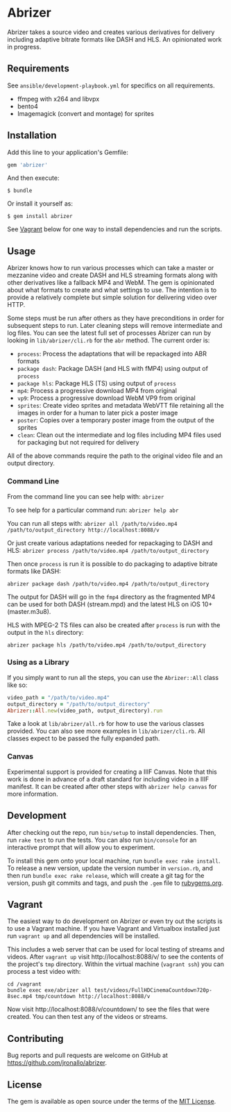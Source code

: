# Abrizer

Abrizer takes a source video and creates various derivatives for delivery including adaptive bitrate formats like DASH and HLS. An opinionated work in progress.

## Requirements

See `ansible/development-playbook.yml` for specifics on all requirements.

- ffmpeg with x264 and libvpx
- bento4
- Imagemagick (convert and montage) for sprites

## Installation

Add this line to your application's Gemfile:

```ruby
gem 'abrizer'
```

And then execute:

    $ bundle

Or install it yourself as:

    $ gem install abrizer

See [Vagrant](#vagrant) below for one way to install dependencies and run the scripts.

## Usage

Abrizer knows how to run various processes which can take a master or mezzanine video and create DASH and HLS streaming formats along with other derivatives like a fallback MP4 and WebM. The gem is opinionated about what formats to create and what settings to use. The intention is to provide a relatively complete but simple solution for delivering video over HTTP.

Some steps must be run after others as they have preconditions in order for subsequent steps to run. Later cleaning steps will remove intermediate and log files. You can see the latest full set of processes Abrizer can run by looking in `lib/abrizer/cli.rb` for the `abr` method. The current order is:

- `process`: Process the adaptations that will be repackaged into ABR formats
- `package dash`: Package DASH (and HLS with fMP4) using output of `process`
- `package hls`: Package HLS (TS) using output of `process`
- `mp4`: Process a progressive download MP4 from original
- `vp9`: Process a progressive download WebM VP9 from original
- `sprites`: Create video sprites and metadata WebVTT file retaining all the images in order for a human to later pick a poster image
- `poster`: Copies over a temporary poster image from the output of the sprites
- `clean`: Clean out the intermediate and log files including MP4 files used for packaging but not required for delivery

All of the above commands require the path to the original video file and an output directory.

### Command Line

From the command line you can see help with: `abrizer`

To see help for a particular command run: `abrizer help abr`

You can run all steps with:
`abrizer all /path/to/video.mp4 /path/to/output_directory http://localhost:8088/v`

Or just create various adaptations needed for repackaging to DASH and HLS:
`abrizer process /path/to/video.mp4 /path/to/output_directory`

Then once `process` is run it is possible to do packaging to adaptive bitrate formats like DASH:

`abrizer package dash /path/to/video.mp4 /path/to/output_directory`

The output for DASH will go in the `fmp4` directory as the fragmented MP4 can be used for both DASH (stream.mpd) and the latest HLS on iOS 10+ (master.m3u8).

HLS with MPEG-2 TS files can also be created after `process` is run with the output in the `hls` directory:

`abrizer package hls /path/to/video.mp4 /path/to/output_directory`

### Using as a Library

If you simply want to run all the steps, you can use the `Abrizer::All` class like so:

```ruby
video_path = "/path/to/video.mp4"
output_directory = "/path/to/output_directory"
Abrizer::All.new(video_path, output_directory).run
```

Take a look at `lib/abrizer/all.rb` for how to use the various classes provided. You can also see more examples in `lib/abrizer/cli.rb`. All classes expect to be passed the fully expanded path.

### Canvas

Experimental support is provided for creating a IIIF Canvas. Note that this work is done in advance of a draft standard for including video in a IIIF manifest. It can be created after other steps with `abrizer help canvas` for more information.

## Development

After checking out the repo, run `bin/setup` to install dependencies. Then, run `rake test` to run the tests. You can also run `bin/console` for an interactive prompt that will allow you to experiment.

To install this gem onto your local machine, run `bundle exec rake install`. To release a new version, update the version number in `version.rb`, and then run `bundle exec rake release`, which will create a git tag for the version, push git commits and tags, and push the `.gem` file to [rubygems.org](https://rubygems.org).

## Vagrant

The easiest way to do development on Abrizer or even try out the scripts is to use a Vagrant machine. If you have Vagrant and Virtualbox installed just run `vagrant up` and all dependencies will be installed.

This includes a web server that can be used for local testing of streams and videos. After `vagrant up` visit http://localhost:8088/v/ to see the contents of the project's `tmp` directory. Within the virtual machine (`vagrant ssh`) you can process a test video with:

```shell
cd /vagrant
bundle exec exe/abrizer all test/videos/FullHDCinemaCountdown720p-8sec.mp4 tmp/countdown http://localhost:8088/v
```

Now visit http://localhost:8088/v/countdown/ to see the files that were created. You can then test any of the videos or streams.

## Contributing

Bug reports and pull requests are welcome on GitHub at https://github.com/jronallo/abrizer.

## License

The gem is available as open source under the terms of the [MIT License](http://opensource.org/licenses/MIT).
